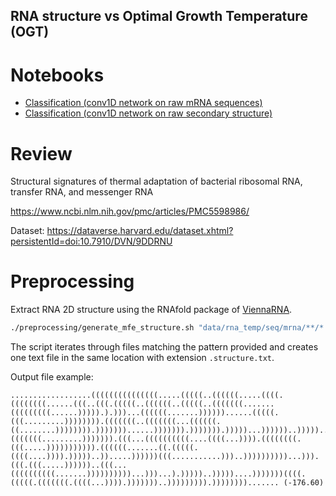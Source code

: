RNA structure vs Optimal Growth Temperature (OGT)
--------------------------------------------------

# Notebooks

- [Classification (conv1D network on raw mRNA sequences)](https://nbviewer.jupyter.org/github/srom/rna_learn/blob/master/notebook/Conv1D%20classification.ipynb)
- [Classification (conv1D network on raw secondary structure)](https://nbviewer.jupyter.org/github/srom/rna_learn/blob/master/notebook/Conv1D%20classification%20%28secondary%20structure%29.ipynb)

# Review

Structural signatures of thermal adaptation of bacterial ribosomal RNA, transfer RNA, and messenger RNA

https://www.ncbi.nlm.nih.gov/pmc/articles/PMC5598986/

Dataset: https://dataverse.harvard.edu/dataset.xhtml?persistentId=doi:10.7910/DVN/9DDRNU


# Preprocessing

Extract RNA 2D structure using the RNAfold package of [ViennaRNA](https://www.tbi.univie.ac.at/RNA/).

```bash
./preprocessing/generate_mfe_structure.sh "data/rna_temp/seq/mrna/**/*.fasta"
```

The script iterates through files matching the pattern provided and creates one text file in the same location with extension `.structure.txt`.

Output file example:

```
..................(((((((((((((((.....(((((..((((((.....((((.((((((((......(((..(((.(((((..((((((..(((((..(((((((.......(((((((((......))))).).)))...((((((.......))))))......(((((.(((.........)))))))).(((((((..(((((((...((((((.((........)))))))).)))))))......))))))).))))))).)))))...))))))..)))))..)))..)))))))))))...))))..(((((((.........))))))).(((...((((((((((....((((...)))).((((((((.(((.....))))))))))).((((((.......((.(((((.((((....)))).)))))..)).....))))))(((...........)))..))))))))))...))).(((.(((.....))))))..(((...((((((((((.......))))))))))...)))...).)))))..)))))....)))))))((((.(((((.(((((((.((((...)))).)))))))..))))))))).))))))))....... (-176.60)
```
